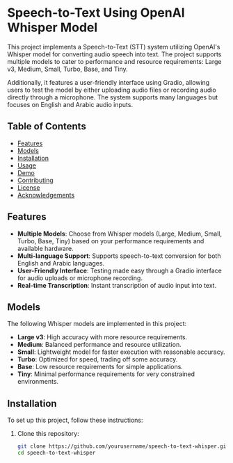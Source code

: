 # Speech-to-Text Using OpenAI Whisper Model  

This project implements a Speech-to-Text (STT) system utilizing OpenAI's Whisper model for converting audio speech into text. The project supports multiple models to cater to performance and resource requirements: Large v3, Medium, Small, Turbo, Base, and Tiny.   

Additionally, it features a user-friendly interface using Gradio, allowing users to test the model by either uploading audio files or recording audio directly through a microphone. The system supports many languages but focuses on English and Arabic audio inputs.

## Table of Contents  

- [Features](#features)  
- [Models](#models)  
- [Installation](#installation)  
- [Usage](#usage)  
- [Demo](#demo)  
- [Contributing](#contributing)  
- [License](#license)  
- [Acknowledgements](#acknowledgements)  

## Features  

- **Multiple Models**: Choose from Whisper models (Large, Medium, Small, Turbo, Base, Tiny) based on your performance requirements and available hardware.  
- **Multi-language Support**: Supports speech-to-text conversion for both English and Arabic languages.  
- **User-Friendly Interface**: Testing made easy through a Gradio interface for audio uploads or microphone recording.  
- **Real-time Transcription**: Instant transcription of audio input into text.  

## Models  

The following Whisper models are implemented in this project:  

- **Large v3**: High accuracy with more resource requirements.  
- **Medium**: Balanced performance and resource utilization.  
- **Small**: Lightweight model for faster execution with reasonable accuracy.  
- **Turbo**: Optimized for speed, trading off some accuracy.  
- **Base**: Low resource requirements for simple applications.  
- **Tiny**: Minimal performance requirements for very constrained environments.  

## Installation  

To set up this project, follow these instructions:  

1. Clone this repository:  
   ```bash  
   git clone https://github.com/yourusername/speech-to-text-whisper.git  
   cd speech-to-text-whisper
